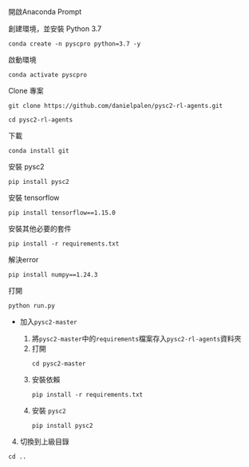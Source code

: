 
開啟Anaconda Prompt

創建環境，並安裝 Python 3.7
```
conda create -n pyscpro python=3.7 -y
```
   
啟動環境
 ```
conda activate pyscpro
```
   
Clone 專案
```
git clone https://github.com/danielpalen/pysc2-rl-agents.git
```
```
cd pysc2-rl-agents
```

下載
```
conda install git
```

安裝 pysc2
```
pip install pysc2
```

安裝 tensorflow
```
pip install tensorflow==1.15.0
```

安裝其他必要的套件
```
pip install -r requirements.txt
```
解決error
```
pip install numpy==1.24.3
```



打開
```
python run.py
```




   
   * 加入`pysc2-master`

     1. 將`pysc2-master`中的`requirements`檔案存入`pysc2-rl-agents`資料夾
     2. 打開
        ```
        cd pysc2-master
        ```
     3. 安裝依賴
        ```
        pip install -r requirements.txt
        ```
     4. 安裝 `pysc2`
        ```
        pip install pysc2
        ```


4. 切換到上級目錄
```
cd ..
```
     
   

     

     
   
